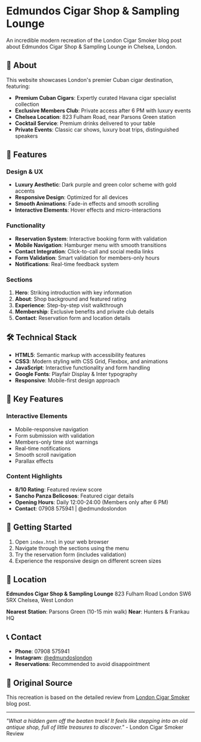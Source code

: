# Edmundos Cigar Shop & Sampling Lounge

An incredible modern recreation of the London Cigar Smoker blog post about Edmundos Cigar Shop & Sampling Lounge in Chelsea, London.

## 🚬 About

This website showcases London's premier Cuban cigar destination, featuring:

- **Premium Cuban Cigars**: Expertly curated Havana cigar specialist collection
- **Exclusive Members Club**: Private access after 6 PM with luxury events
- **Chelsea Location**: 823 Fulham Road, near Parsons Green station
- **Cocktail Service**: Premium drinks delivered to your table
- **Private Events**: Classic car shows, luxury boat trips, distinguished speakers

## 🎨 Features

### Design & UX
- **Luxury Aesthetic**: Dark purple and green color scheme with gold accents
- **Responsive Design**: Optimized for all devices
- **Smooth Animations**: Fade-in effects and smooth scrolling
- **Interactive Elements**: Hover effects and micro-interactions

### Functionality
- **Reservation System**: Interactive booking form with validation
- **Mobile Navigation**: Hamburger menu with smooth transitions
- **Contact Integration**: Click-to-call and social media links
- **Form Validation**: Smart validation for members-only hours
- **Notifications**: Real-time feedback system

### Sections
1. **Hero**: Striking introduction with key information
2. **About**: Shop background and featured rating
3. **Experience**: Step-by-step visit walkthrough
4. **Membership**: Exclusive benefits and private club details
5. **Contact**: Reservation form and location details

## 🛠️ Technical Stack

- **HTML5**: Semantic markup with accessibility features
- **CSS3**: Modern styling with CSS Grid, Flexbox, and animations
- **JavaScript**: Interactive functionality and form handling
- **Google Fonts**: Playfair Display & Inter typography
- **Responsive**: Mobile-first design approach

## 📱 Key Features

### Interactive Elements
- Mobile-responsive navigation
- Form submission with validation
- Members-only time slot warnings
- Real-time notifications
- Smooth scroll navigation
- Parallax effects

### Content Highlights
- **8/10 Rating**: Featured review score
- **Sancho Panza Belicosos**: Featured cigar details
- **Opening Hours**: Daily 12:00-24:00 (Members only after 6 PM)
- **Contact**: 07908 575941 | @edmundoslondon

## 🚀 Getting Started

1. Open `index.html` in your web browser
2. Navigate through the sections using the menu
3. Try the reservation form (includes validation)
4. Experience the responsive design on different screen sizes

## 📍 Location

**Edmundos Cigar Shop & Sampling Lounge**
823 Fulham Road
London SW6 5RX
Chelsea, West London

**Nearest Station**: Parsons Green (10-15 min walk)
**Near**: Hunters & Frankau HQ

## 📞 Contact

- **Phone**: 07908 575941
- **Instagram**: [@edmundoslondon](https://www.instagram.com/edmundoslondon/)
- **Reservations**: Recommended to avoid disappointment

## 🎯 Original Source

This recreation is based on the detailed review from [London Cigar Smoker](https://londoncigarsmoker.com/2025/05/01/edmundos-cigar-shop-sampling-lounge/) blog post.

---

*"What a hidden gem off the beaten track! It feels like stepping into an old antique shop, full of little treasures to discover."* - London Cigar Smoker Review

